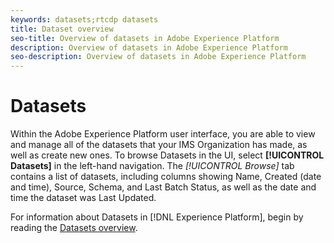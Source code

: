 ```yaml
---
keywords: datasets;rtcdp datasets
title: Dataset overview
seo-title: Overview of datasets in Adobe Experience Platform
description: Overview of datasets in Adobe Experience Platform
seo-description: Overview of datasets in Adobe Experience Platform
---
```


# Datasets

Within the Adobe Experience Platform user interface, you are able to view and manage all of the datasets that your IMS Organization has made, as well as create new ones. To browse Datasets in the UI, select **[!UICONTROL Datasets]** in the left-hand navigation. The *[!UICONTROL Browse]* tab contains a list of datasets, including columns showing Name, Created (date and time), Source, Schema, and Last Batch Status, as well as the date and time the dataset was Last Updated.

For information about Datasets in [!DNL Experience Platform], begin by reading the [Datasets overview](../../catalog/datasets/overview.md). 
